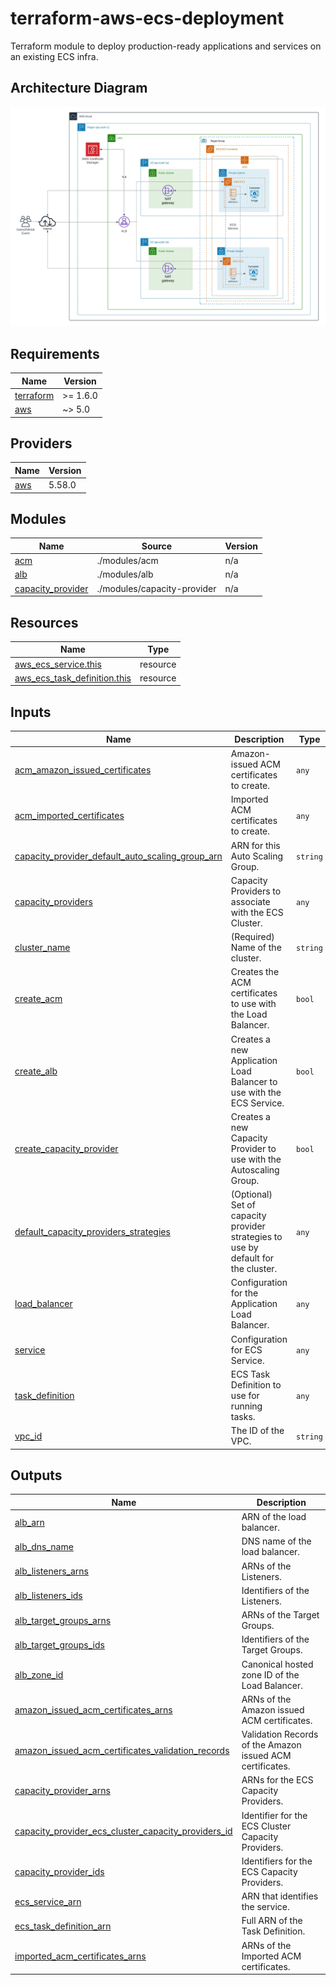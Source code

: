 <!-- BEGIN_TF_DOCS -->
# terraform-aws-ecs-deployment

Terraform module to deploy production-ready applications and services on an existing ECS infra.

## Architecture Diagram

![ECS Deployment Architecture Diagram](./diagrams/ecs-deployment-diagram.jpeg)

## Requirements

| Name | Version |
|------|---------|
| <a name="requirement_terraform"></a> [terraform](#requirement\_terraform) | >= 1.6.0 |
| <a name="requirement_aws"></a> [aws](#requirement\_aws) | ~> 5.0 |

## Providers

| Name | Version |
|------|---------|
| <a name="provider_aws"></a> [aws](#provider\_aws) | 5.58.0 |

## Modules

| Name | Source | Version |
|------|--------|---------|
| <a name="module_acm"></a> [acm](#module\_acm) | ./modules/acm | n/a |
| <a name="module_alb"></a> [alb](#module\_alb) | ./modules/alb | n/a |
| <a name="module_capacity_provider"></a> [capacity\_provider](#module\_capacity\_provider) | ./modules/capacity-provider | n/a |

## Resources

| Name | Type |
|------|------|
| [aws_ecs_service.this](https://registry.terraform.io/providers/hashicorp/aws/latest/docs/resources/ecs_service) | resource |
| [aws_ecs_task_definition.this](https://registry.terraform.io/providers/hashicorp/aws/latest/docs/resources/ecs_task_definition) | resource |

## Inputs

| Name | Description | Type | Default | Required |
|------|-------------|------|---------|:--------:|
| <a name="input_acm_amazon_issued_certificates"></a> [acm\_amazon\_issued\_certificates](#input\_acm\_amazon\_issued\_certificates) | Amazon-issued ACM certificates to create. | `any` | `{}` | no |
| <a name="input_acm_imported_certificates"></a> [acm\_imported\_certificates](#input\_acm\_imported\_certificates) | Imported ACM certificates to create. | `any` | `{}` | no |
| <a name="input_capacity_provider_default_auto_scaling_group_arn"></a> [capacity\_provider\_default\_auto\_scaling\_group\_arn](#input\_capacity\_provider\_default\_auto\_scaling\_group\_arn) | ARN for this Auto Scaling Group. | `string` | `null` | no |
| <a name="input_capacity_providers"></a> [capacity\_providers](#input\_capacity\_providers) | Capacity Providers to associate with the ECS Cluster. | `any` | `{}` | no |
| <a name="input_cluster_name"></a> [cluster\_name](#input\_cluster\_name) | (Required) Name of the cluster. | `string` | n/a | yes |
| <a name="input_create_acm"></a> [create\_acm](#input\_create\_acm) | Creates the ACM certificates to use with the Load Balancer. | `bool` | `false` | no |
| <a name="input_create_alb"></a> [create\_alb](#input\_create\_alb) | Creates a new Application Load Balancer to use with the ECS Service. | `bool` | `true` | no |
| <a name="input_create_capacity_provider"></a> [create\_capacity\_provider](#input\_create\_capacity\_provider) | Creates a new Capacity Provider to use with the Autoscaling Group. | `bool` | `true` | no |
| <a name="input_default_capacity_providers_strategies"></a> [default\_capacity\_providers\_strategies](#input\_default\_capacity\_providers\_strategies) | (Optional) Set of capacity provider strategies to use by default for the cluster. | `any` | `[]` | no |
| <a name="input_load_balancer"></a> [load\_balancer](#input\_load\_balancer) | Configuration for the Application Load Balancer. | `any` | `{}` | no |
| <a name="input_service"></a> [service](#input\_service) | Configuration for ECS Service. | `any` | n/a | yes |
| <a name="input_task_definition"></a> [task\_definition](#input\_task\_definition) | ECS Task Definition to use for running tasks. | `any` | n/a | yes |
| <a name="input_vpc_id"></a> [vpc\_id](#input\_vpc\_id) | The ID of the VPC. | `string` | n/a | yes |

## Outputs

| Name | Description |
|------|-------------|
| <a name="output_alb_arn"></a> [alb\_arn](#output\_alb\_arn) | ARN of the load balancer. |
| <a name="output_alb_dns_name"></a> [alb\_dns\_name](#output\_alb\_dns\_name) | DNS name of the load balancer. |
| <a name="output_alb_listeners_arns"></a> [alb\_listeners\_arns](#output\_alb\_listeners\_arns) | ARNs of the Listeners. |
| <a name="output_alb_listeners_ids"></a> [alb\_listeners\_ids](#output\_alb\_listeners\_ids) | Identifiers of the Listeners. |
| <a name="output_alb_target_groups_arns"></a> [alb\_target\_groups\_arns](#output\_alb\_target\_groups\_arns) | ARNs of the Target Groups. |
| <a name="output_alb_target_groups_ids"></a> [alb\_target\_groups\_ids](#output\_alb\_target\_groups\_ids) | Identifiers of the Target Groups. |
| <a name="output_alb_zone_id"></a> [alb\_zone\_id](#output\_alb\_zone\_id) | Canonical hosted zone ID of the Load Balancer. |
| <a name="output_amazon_issued_acm_certificates_arns"></a> [amazon\_issued\_acm\_certificates\_arns](#output\_amazon\_issued\_acm\_certificates\_arns) | ARNs of the Amazon issued ACM certificates. |
| <a name="output_amazon_issued_acm_certificates_validation_records"></a> [amazon\_issued\_acm\_certificates\_validation\_records](#output\_amazon\_issued\_acm\_certificates\_validation\_records) | Validation Records of the Amazon issued ACM certificates. |
| <a name="output_capacity_provider_arns"></a> [capacity\_provider\_arns](#output\_capacity\_provider\_arns) | ARNs for the ECS Capacity Providers. |
| <a name="output_capacity_provider_ecs_cluster_capacity_providers_id"></a> [capacity\_provider\_ecs\_cluster\_capacity\_providers\_id](#output\_capacity\_provider\_ecs\_cluster\_capacity\_providers\_id) | Identifier for the ECS Cluster Capacity Providers. |
| <a name="output_capacity_provider_ids"></a> [capacity\_provider\_ids](#output\_capacity\_provider\_ids) | Identifiers for the ECS Capacity Providers. |
| <a name="output_ecs_service_arn"></a> [ecs\_service\_arn](#output\_ecs\_service\_arn) | ARN that identifies the service. |
| <a name="output_ecs_task_definition_arn"></a> [ecs\_task\_definition\_arn](#output\_ecs\_task\_definition\_arn) | Full ARN of the Task Definition. |
| <a name="output_imported_acm_certificates_arns"></a> [imported\_acm\_certificates\_arns](#output\_imported\_acm\_certificates\_arns) | ARNs of the Imported ACM certificates. |
<!-- END_TF_DOCS -->

